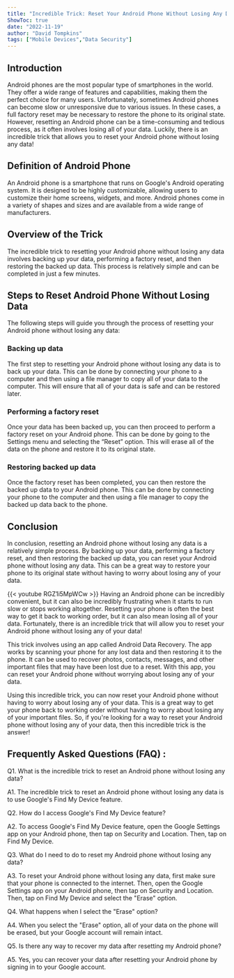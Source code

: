 ```yaml
---
title: "Incredible Trick: Reset Your Android Phone Without Losing Any Data!"
ShowToc: true 
date: "2022-11-19"
author: "David Tompkins" 
tags: ["Mobile Devices","Data Security"]
---
```

## Introduction

Android phones are the most popular type of smartphones in the world. They offer a wide range of features and capabilities, making them the perfect choice for many users. Unfortunately, sometimes Android phones can become slow or unresponsive due to various issues. In these cases, a full factory reset may be necessary to restore the phone to its original state. However, resetting an Android phone can be a time-consuming and tedious process, as it often involves losing all of your data. Luckily, there is an incredible trick that allows you to reset your Android phone without losing any data!

## Definition of Android Phone

An Android phone is a smartphone that runs on Google's Android operating system. It is designed to be highly customizable, allowing users to customize their home screens, widgets, and more. Android phones come in a variety of shapes and sizes and are available from a wide range of manufacturers.

## Overview of the Trick

The incredible trick to resetting your Android phone without losing any data involves backing up your data, performing a factory reset, and then restoring the backed up data. This process is relatively simple and can be completed in just a few minutes.

## Steps to Reset Android Phone Without Losing Data

The following steps will guide you through the process of resetting your Android phone without losing any data:

### Backing up data

The first step to resetting your Android phone without losing any data is to back up your data. This can be done by connecting your phone to a computer and then using a file manager to copy all of your data to the computer. This will ensure that all of your data is safe and can be restored later.

### Performing a factory reset

Once your data has been backed up, you can then proceed to perform a factory reset on your Android phone. This can be done by going to the Settings menu and selecting the “Reset” option. This will erase all of the data on the phone and restore it to its original state.

### Restoring backed up data

Once the factory reset has been completed, you can then restore the backed up data to your Android phone. This can be done by connecting your phone to the computer and then using a file manager to copy the backed up data back to the phone.

## Conclusion

In conclusion, resetting an Android phone without losing any data is a relatively simple process. By backing up your data, performing a factory reset, and then restoring the backed up data, you can reset your Android phone without losing any data. This can be a great way to restore your phone to its original state without having to worry about losing any of your data.

{{< youtube RGZ1i5MpWCw >}} 
Having an Android phone can be incredibly convenient, but it can also be incredibly frustrating when it starts to run slow or stops working altogether. Resetting your phone is often the best way to get it back to working order, but it can also mean losing all of your data. Fortunately, there is an incredible trick that will allow you to reset your Android phone without losing any of your data! 

This trick involves using an app called Android Data Recovery. The app works by scanning your phone for any lost data and then restoring it to the phone. It can be used to recover photos, contacts, messages, and other important files that may have been lost due to a reset. With this app, you can reset your Android phone without worrying about losing any of your data. 

Using this incredible trick, you can now reset your Android phone without having to worry about losing any of your data. This is a great way to get your phone back to working order without having to worry about losing any of your important files. So, if you're looking for a way to reset your Android phone without losing any of your data, then this incredible trick is the answer!

## Frequently Asked Questions (FAQ) :
Q1. What is the incredible trick to reset an Android phone without losing any data?

A1. The incredible trick to reset an Android phone without losing any data is to use Google's Find My Device feature.

Q2. How do I access Google's Find My Device feature?

A2. To access Google's Find My Device feature, open the Google Settings app on your Android phone, then tap on Security and Location. Then, tap on Find My Device.

Q3. What do I need to do to reset my Android phone without losing any data?

A3. To reset your Android phone without losing any data, first make sure that your phone is connected to the internet. Then, open the Google Settings app on your Android phone, then tap on Security and Location. Then, tap on Find My Device and select the "Erase" option.

Q4. What happens when I select the "Erase" option?

A4. When you select the "Erase" option, all of your data on the phone will be erased, but your Google account will remain intact.

Q5. Is there any way to recover my data after resetting my Android phone?

A5. Yes, you can recover your data after resetting your Android phone by signing in to your Google account.



